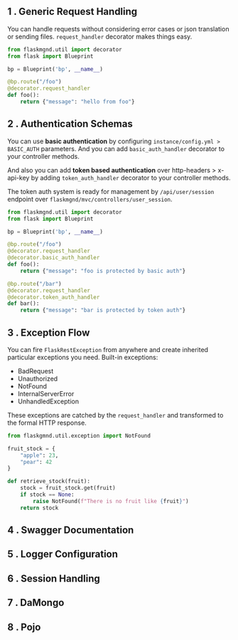 ## **1 . Generic Request Handling**
You can handle requests without considering error cases or json translation or sending files. `request_handler` decorator makes things easy.

```python
from flaskmgnd.util import decorator
from flask import Blueprint

bp = Blueprint('bp', __name__)

@bp.route("/foo")
@decorator.request_handler
def foo():
    return {"message": "hello from foo"}
```

## **2 . Authentication Schemas**
You can use **basic authentication** by configuring `instance/config.yml > BASIC_AUTH` parameters. And you can add `basic_auth_handler` decorator to your controller methods.

And also you can add **token based authentication** over http-headers > x-api-key by adding `token_auth_handler` decorator to your controller methods.

The token auth system is ready for management by `/api/user/session` endpoint over `flaskmgnd/mvc/controllers/user_session`.

```python
from flaskmgnd.util import decorator
from flask import Blueprint

bp = Blueprint('bp', __name__)

@bp.route("/foo")
@decorator.request_handler
@decorator.basic_auth_handler
def foo():
    return {"message": "foo is protected by basic auth"}

@bp.route("/bar")
@decorator.request_handler
@decorator.token_auth_handler
def bar():
    return {"message": "bar is protected by token auth"}
```

## **3 . Exception Flow**
You can fire `FlaskRestException` from anywhere and create inherited particular exceptions you need. Built-in exceptions:
- BadRequest
- Unauthorized
- NotFound
- InternalServerError
- UnhandledException

These exceptions are catched by the `request_handler` and transformed to the formal HTTP response.

```python
from flaskgmnd.util.exception import NotFound

fruit_stock = {
    "apple": 23,
    "pear": 42
}

def retrieve_stock(fruit):
    stock = fruit_stock.get(fruit)
    if stock == None:
        raise NotFound(f"There is no fruit like {fruit}")
    return stock
```

## **4 . Swagger Documentation**
## **5 . Logger Configuration**
## **6 . Session Handling**
## **7 . DaMongo**
## **8 . Pojo**